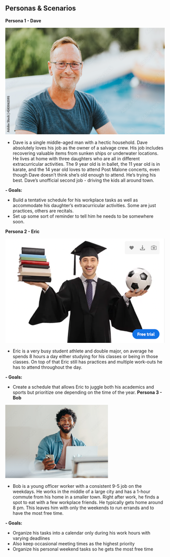 ## Personas & Scenarios
**Persona 1 - Dave**

![Dave](Dave.jpeg)

- Dave is a single middle-aged man with a hectic household. Dave absolutely loves his job as the owner of a salvage crew. His job includes recovering valuable items from sunken ships or underwater locations. He lives at home with three daughters who are all in different extracurricular activities. The 9 year old is in ballet, the 11 year old is in karate, and the 14 year old loves to attend Post Malone concerts, even though Dave doesn’t think she’s old enough to attend. He’s trying his best. Dave’s unofficial second job - driving the kids all around town.
  
**- Goals:**
- Build a tentative schedule for his workplace tasks as well as accommodate his daughter’s extracurricular activities. Some are just practices, others are recitals.
- Set up some sort of reminder to tell him he needs to be somewhere soon.
  
**Persona 2 - Eric**

![Eric](Eric.jpeg)

- Eric is a very busy student athlete and double major, on average he spends 8 hours a day either studying for his classes or being in those classes. On top of that Eric still has practices and multiple work-outs he has to attend throughout the day.
  
**- Goals:**

- Create a schedule that allows Eric to juggle both his academics and sports but prioritize one depending on the time of the year.
**Persona 3 - Bob**
  
![Bob](Bob.jpeg)

- Bob is a young officer worker with a consistent 9-5 job on the weekdays. He works in the middle of a large city and has a 1-hour commute from his home in a smaller town. Right after work, he finds a spot to eat with a few workplace friends. He typically gets home around 8 pm. This leaves him with only the weekends to run errands and to have the most free time.
  
**- Goals:**

- Organize his tasks into a calendar only during his work hours with varying deadlines
- Also keep occasional meeting times as the highest priority
- Organize his personal weekend tasks so he gets the most free time
